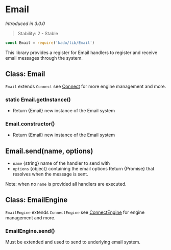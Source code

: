 # Email
*Introduced in 3.0.0*
> Stability: 2 - Stable
```js
const Email = require('kado/lib/Email')
```
This library provides a register for Email handlers to register and receive
email messages through the system.

## Class: Email
`Email` extends `Connect` see [Connect](Connect.md) for more engine
management and more.

### static Email.getInstance()
* Return {Email} new instance of the Email system

### Email.constructor()
* Return {Email} new instance of the Email system

## Email.send(name, options)
* `name` {string} name of the handler to send with
* `options` {object} containing the email options
Return {Promise} that resolves when the message is sent.

Note: when no `name` is provided all handlers are executed.

## Class: EmailEngine
`EmailEngine` extends `ConnectEngine` see
[ConnectEngine](Connect.md#class-connectengine) for engine management and more.

### EmailEngine.send()
Must be extended and used to send to underlying email system.
